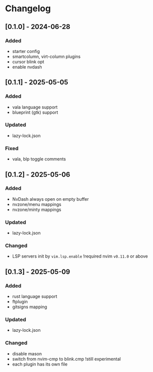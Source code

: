 # Changelog

## [0.1.0] - 2024-06-28
### Added
- starter config
- smartcolumn, virt-column plugins
- cursor blink opt
- enable nvdash

## [0.1.1] - 2025-05-05
### Added
- vala language support
- blueprint (gtk) support

### Updated
- lazy-lock.json

### Fixed
- vala, blp toggle comments

## [0.1.2] - 2025-05-06
### Added
- NvDash always open on empty buffer
- nvzone/menu mappings
- nvzone/minty mappings

### Updated
- lazy-lock.json

### Changed
- LSP servers init by `vim.lsp.enable` !required nvim `v0.11.0` or above

## [0.1.3] - 2025-05-09
### Added
- rust language support
- ftplugin
- gitsigns mapping

### Updated
- lazy-lock.json

### Changed
- disable mason
- switch from nvim-cmp to blink.cmp !still experimental
- each plugin has its own file
